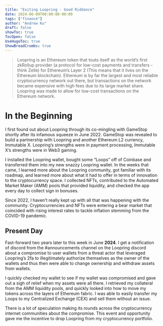 ```yaml
---
title: "Exiting Loopring - Good Riddance"
date: 2024-06-09T00:00:00-00:00
tags: ["finance"]
author: "Andrew Ku"
draft: false
showToc: true
TocOpen: false
UseHugoToc: true
ShowBreadCrumbs: true
---
```


> Loopring is an Ethereum token that touts itself as the world’s first zkRollup provider (a protocol for low-cost payments and transfers - think Zelle) for Ethereum’s Layer 2 (This means that it lives on the Ethereum blockchain). Ethereum is by far the largest and most reliable cryptocurrency network out there, but transactions on the network became expensive with high fees due to its large market share. Loopring was made to allow for low-cost transactions on the Ethereum network.

# In the Beginning
I first found out about Loopring through its co-mingling with GameStop shortly after its infamous squeeze in June 2022. GameStop was revealed to build a partnership with Loopring and another Ethereum L2 currency, Immutable X. Loopring’s strengths were in payment processing, Immutable X’s strengths were in Web3 gaming. 

I installed the Loopring wallet, bought some “Loops” off of Coinbase and transferred them into my new snazzy Loopring wallet. In the weeks that came, I learned more about the Loopring community, got familiar with its roadmap, and learned more about what it had to offer in terms of innovation to the cryptocurrency space. I collected NFTs, contributed to the Automated Market Maker (AMM) pools that provided liquidity, and checked the app every day to collect sign in bonuses. 

Since 2022, I haven’t really kept up with all that was happening with the community. Cryptocurrencies and NFTs were entering a bear market that coincided with rising interest rates to tackle inflation stemming from the COVID-19 pandemic. 

## Present Day
Fast-forward two years later to this week in June **2024**. 
I get a notification of discord from the #announcements channel on the Loopring discord about a compromise to user wallets from a threat actor that leveraged Loopring’s 2fa to illegitimately authorize themselves as the owner of the wallets and thus then were able to change ownership and withdraw assets from wallets. 

I quickly checked my wallet to see if my wallet was compromised and gave out a sigh of relief when my assets were all there. I retrieved my collateral from the AMM liquidity pools, and quickly looked into how to move my tokens across the layers of Ethereum fabric. I was able to easily transfer my Loops to my Centralized Exchange (CEX) and sell them without an issue. 

There is a lot of speculation making its rounds across the cryptocurrency internet communities about the compromise. This event and opportunity gave me the incentive to drop Loopring from my cryptocurrency portfolio.
